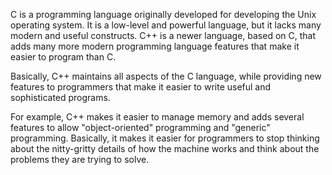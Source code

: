 C is a programming language originally developed for developing the Unix operating system. It is a low-level and powerful language, but it lacks many modern and useful constructs. C++ is a newer language, based on C, that adds many more modern programming language features that make it easier to program than C. 

Basically, C++ maintains all aspects of the C language, while providing new features to programmers that make it easier to write useful and sophisticated programs. 

For example, C++ makes it easier to manage memory and adds several features to allow "object-oriented" programming and "generic" programming. Basically, it makes it easier for programmers to stop thinking about the nitty-gritty details of how the machine works and think about the problems they are trying to solve.

